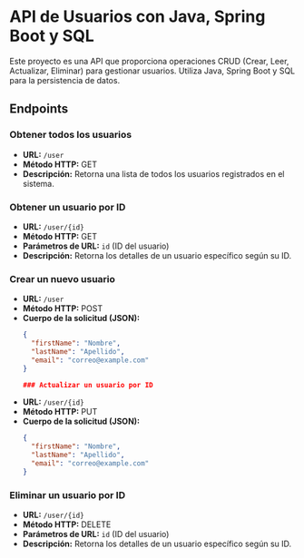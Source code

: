 # API de Usuarios con Java, Spring Boot y SQL

Este proyecto es una API que proporciona operaciones CRUD (Crear, Leer, Actualizar, Eliminar) para gestionar usuarios. Utiliza Java, Spring Boot y SQL para la persistencia de datos.

## Endpoints

### Obtener todos los usuarios

- **URL:** `/user`
- **Método HTTP:** GET
- **Descripción:** Retorna una lista de todos los usuarios registrados en el sistema.

### Obtener un usuario por ID

- **URL:** `/user/{id}`
- **Método HTTP:** GET
- **Parámetros de URL:** `id` (ID del usuario)
- **Descripción:** Retorna los detalles de un usuario específico según su ID.

### Crear un nuevo usuario

- **URL:** `/user`
- **Método HTTP:** POST
- **Cuerpo de la solicitud (JSON):**
  ```json
  {
    "firstName": "Nombre",
    "lastName": "Apellido",
    "email": "correo@example.com"
  }

  ### Actualizar un usuario por ID

- **URL:** `/user/{id}`
- **Método HTTP:** PUT
- **Cuerpo de la solicitud (JSON):**
  ```json
  {
    "firstName": "Nombre",
    "lastName": "Apellido",
    "email": "correo@example.com"
  }

### Eliminar un usuario por ID

- **URL:** `/user/{id}`
- **Método HTTP:** DELETE
- **Parámetros de URL:** `id` (ID del usuario)
- **Descripción:** Retorna los detalles de un usuario específico según su ID.

